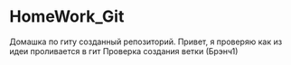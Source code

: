 # HomeWork_Git
Домашка по гиту созданный репозиторий.
Привет, я проверяю как из идеи проливается в гит
Проверка создания ветки (Брэнч1)